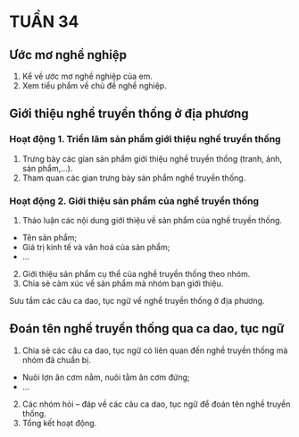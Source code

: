 # TUẦN 34

## Ước mơ nghề nghiệp
1. Kể về ước mơ nghề nghiệp của em.
2. Xem tiểu phẩm về chủ đề nghề nghiệp.

## Giới thiệu nghề truyền thống ở địa phương

### Hoạt động 1. Triển lãm sản phẩm giới thiệu nghề truyền thống
1. Trưng bày các gian sản phẩm giới thiệu nghề truyền thống (tranh, ảnh, sản phẩm,...).
2. Tham quan các gian trưng bày sản phẩm nghề truyền thống.

### Hoạt động 2. Giới thiệu sản phẩm của nghề truyền thống
1. Thảo luận các nội dung giới thiệu về sản phẩm của nghề truyền thống.
- Tên sản phẩm;
- Giá trị kinh tế và văn hoá của sản phẩm;
- ...
2. Giới thiệu sản phẩm cụ thể của nghề truyền thống theo nhóm.
3. Chia sẻ cảm xúc về sản phẩm mà nhóm bạn giới thiệu.

Sưu tầm các câu ca dao, tục ngữ về nghề truyền thống ở địa phương.

## Đoán tên nghề truyền thống qua ca dao, tục ngữ
1. Chia sẻ các câu ca dao, tục ngữ có liên quan đến nghề truyền thống mà nhóm đã chuẩn bị.
- Nuôi lợn ăn cơm nằm, nuôi tằm ăn cơm đứng;
- ...
2. Các nhóm hỏi – đáp về các câu ca dao, tục ngữ để đoán tên nghề truyền thống.
3. Tổng kết hoạt động.
